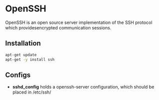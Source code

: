OpenSSH
=======
OpenSSH is an open source server implementation of the SSH protocol which providesencrypted communication sessions.

Installation
------------
```sh
apt-get update
apt-get -y install ssh
```

Configs
-------
  - **sshd_config** holds a openssh-server configuration, which should be placed in /etc/ssh/
